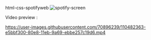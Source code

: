 html-css-spotifyweb
![spotify-screen](https://user-images.githubusercontent.com/70896239/110482293-d046c900-80e8-11eb-88dc-fcdccea03ecf.png)

Video preview : 

https://user-images.githubusercontent.com/70896239/110482363-e5bbf300-80e8-11eb-9a69-ebbe257c19d6.mp4

